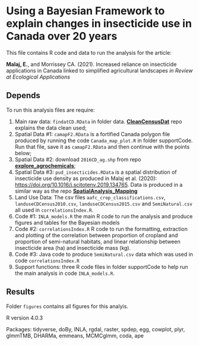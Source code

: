 # Using a Bayesian Framework to explain changes in insecticide use in Canada over 20 years

This file contains R code and data to run the analysis for the article:

**Malaj, E.**, and Morrissey CA. (2021). Increased reliance on insecticide applications in Canada linked to simplified agricultural landscapes *in Review at Ecological Applications* 

## Depends

To run this analysis files are require:  
1. Main raw data: `findatCD.RData` in folder data. **[CleanCensusDat](https://github.com/eginamalaj/CleanCensusDat)** repo explains the data clean used;
2. Spatial Data #1: `camapF2.RData` is a fortified Canada polygon file produced by running the code `Canada_map_plot.R` in folder supportCode. Run that file, save it as `camapF2.RData` and then continue with the points below;
3. Spatial Data #2: download `2016CD_ag.shp` from repo **[explore_agrochemicals](https://github.com/eginamalaj/explore_agrochemicals/tree/main/CDshapefile)**;
4. Spatial Data #3: `pud_insecticides.RData` is a spatial distribution of insecticide use density as produced in Malaj et al. (2020): https://doi.org/10.1016/j.scitotenv.2019.134765. Data is produced in a similar way as the repo **[SpatialAnalysis_Mapping](https://github.com/eginamalaj/SpatialAnalysis_Mapping)**
5. Land Use Data: The csv files `aafc_crop_classifications.csv`, `landuseCDCensus2010.csv`, `landuseCDCensus2015.csv` and `SemiNatural.csv` all used in `correlationsIndex.R`.
6. Code #1: `INLA_models.R` the main R code to run the analysis and produce figures and tables for the Bayesian models
7. Code #2: `correlationsIndex.R` R code to run the formatting, extraction and plotting of the correlation between proportion of cropland and proportion of semi-natural habitats, and linear relationship between insecticide area (ha) and insecticide mass (kg).
8. Code #3: Java code to produce `SemiNatural.csv` data which was used in code `correlationsIndex.R`
9. Support functions: three R code files in folder supportCode to help run the main analysis in code `INLA_models.R`.

## Results

Folder `figures` contains all figures for this analyis.

R version 4.0.3

Packages: tidyverse, doBy, INLA, rgdal, raster, spdep, egg, cowplot, plyr, glmmTMB, DHARMa, emmeans, MCMCglmm, coda, ape
